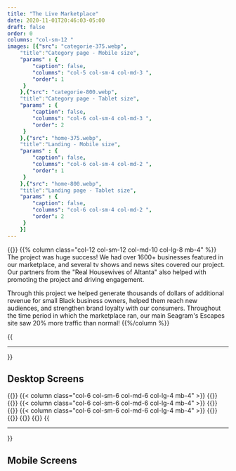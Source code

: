 ```yaml
---
title: "The Live Marketplace"
date: 2020-11-01T20:46:03-05:00
draft: false
order: 0
columns: "col-sm-12 "
images: [{"src": "categorie-375.webp",
    "title":"Category page - Mobile size",
    "params" : {
        "caption": false,
        "columns": "col-5 col-sm-4 col-md-3 ",
        "order": 1
     }
    },{"src": "categorie-800.webp",
    "title":"Category page - Tablet size",
    "params" : {
        "caption": false,
        "columns": "col-6 col-sm-4 col-md-3 ",
        "order": 2
     }
    },{"src": "home-375.webp",
    "title":"Landing - Mobile size",
    "params" : {
        "caption": false,
        "columns": "col-6 col-sm-4 col-md-2 ",
        "order": 1  
     }
    },{"src": "home-800.webp",
    "title":"Landing page - Tablet size",
    "params" : {
        "caption": false,
        "columns": "col-6 col-sm-4 col-md-2 ",
        "order": 2
     }
    }]
---
```

{{<row>}}
{{% column class="col-12 col-sm-12 col-md-10 col-lg-8  mb-4" %}}
The project was huge success! We had over 1600+ businesses featured in our marketplace, and several tv shows and news sites covered our project. Our partners from the "Real Housewives of Altanta" also helped with promoting the project and driving engagement. 

Through this project we helped generate thousands of dollars of additional revenue for small Black business owners, helped them reach new audiences, and strengthen brand loyalty with our consumers. Throughout the time period in which the marketplace ran, our main Seagram's Escapes site saw 20% more traffic than normal!
{{%/column %}}

{{<hr>}}
## Desktop Screens
{{<row>}}
{{< column class="col-6 col-sm-6 col-md-6 col-lg-4  mb-4" >}}
{{<workImage src="/work/se-holiday-marketplace/02-final/home-1280.webp" alt="Landing page - Desktop size" caption="Landing page - Desktop size">}}
{{</column >}}
{{< column class="col-6 col-sm-6 col-md-6 col-lg-4  mb-4" >}}
{{<workImage src="/work/se-holiday-marketplace/02-final/categorie-1280.webp" alt="Category page - Desktop size" caption="Category page - Desktop size">}}
{{</column >}}
{{< column class="col-6 col-sm-6 col-md-6 col-lg-4  mb-4" >}}
{{<workImage src="/work/se-holiday-marketplace/02-final/Screenshot_2021-02-09 Frequently Asked Questions Seagram's Escapes Holiday Marketplace.webp" alt="Landing page - Desktop size" caption=" Frequently Asked Questions- Desktop size">}}
{{<workImage src="/work/se-holiday-marketplace/02-final/pre-releaseHome - Laptop - 1280px.webp" alt="Pre-Release Landing page - Desktop size" caption="Pre-Release Landing page - Desktop size">}}
{{</column >}}
{{</row>}}
{{<hr>}}
## Mobile Screens
